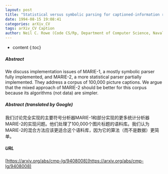 ```yaml
---
layout: post
title: "Statistical versus symbolic parsing for captioned-information retrieval"
date: 1994-08-15 19:08:41
categories: arXiv_CV
tags: arXiv_CV Caption
author: Neil C. Rowe (Code CS/Rp, Department of Computer Science, Naval Postgraduate School, Monterey)
---
```


* content
{:toc}

##### Abstract
We discuss implementation issues of MARIE-1, a mostly symbolic parser fully implemented, and MARIE-2, a more statistical parser partially implemented. They address a corpus of 100,000 picture captions. We argue that the mixed approach of MARIE-2 should be better for this corpus because its algorithms (not data) are simpler.

##### Abstract (translated by Google)
我们讨论完全实现的主要符号分析器MARIE-1和部分实现的更多统计分析器MARIE-2的实现问题。他们处理了100,000个图片标题的语料库。我们认为MARIE-2的混合方法应该更适合这个语料库，因为它的算法（而不是数据）更简单。

##### URL
[https://arxiv.org/abs/cmp-lg/9408008](https://arxiv.org/abs/cmp-lg/9408008)

